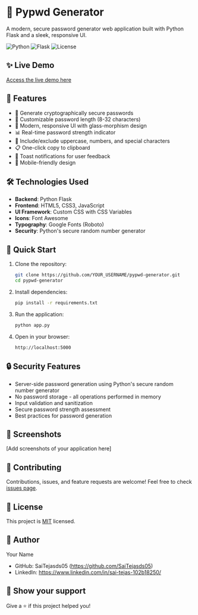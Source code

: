 # 🔐 Pypwd Generator

A modern, secure password generator web application built with Python Flask and a sleek, responsive UI.

![Python](https://img.shields.io/badge/Python-3.11-blue.svg)
![Flask](https://img.shields.io/badge/Flask-3.0.2-green.svg)
![License](https://img.shields.io/badge/license-MIT-blue.svg)

## ✨ Live Demo

[Access the live demo here](#) <!-- You'll add your deployment URL later -->

## 🎯 Features

- 🔑 Generate cryptographically secure passwords
- 📏 Customizable password length (8-32 characters)
- 🎨 Modern, responsive UI with glass-morphism design
- 📊 Real-time password strength indicator
- 🔄 Include/exclude uppercase, numbers, and special characters
- 📋 One-click copy to clipboard
- 🔔 Toast notifications for user feedback
- 📱 Mobile-friendly design

## 🛠️ Technologies Used

- **Backend**: Python Flask
- **Frontend**: HTML5, CSS3, JavaScript
- **UI Framework**: Custom CSS with CSS Variables
- **Icons**: Font Awesome
- **Typography**: Google Fonts (Roboto)
- **Security**: Python's secure random number generator

## 🚀 Quick Start

1. Clone the repository:
   ```bash
   git clone https://github.com/YOUR_USERNAME/pypwd-generator.git
   cd pypwd-generator
   ```

2. Install dependencies:
   ```bash
   pip install -r requirements.txt
   ```

3. Run the application:
   ```bash
   python app.py
   ```

4. Open in your browser:
   ```
   http://localhost:5000
   ```

## 🔒 Security Features

- Server-side password generation using Python's secure random number generator
- No password storage - all operations performed in memory
- Input validation and sanitization
- Secure password strength assessment
- Best practices for password generation

## 📱 Screenshots

[Add screenshots of your application here]

## 🤝 Contributing

Contributions, issues, and feature requests are welcome! Feel free to check [issues page](#).

## 📝 License

This project is [MIT](LICENSE) licensed.

## 👤 Author

Your Name
- GitHub: SaiTejasds05 (https://github.com/SaiTejasds05)
- LinkedIn: https://www.linkedin.com/in/sai-tejas-102b18250/

## 🌟 Show your support

Give a ⭐️ if this project helped you! 
